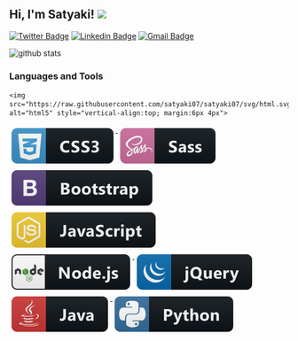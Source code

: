 <h2> Hi, I'm Satyaki! <img src="https://media.giphy.com/media/l3q30eUNaAQO1iFpe/giphy.gif" width="50"></h2>

[![Twitter Badge](https://img.shields.io/badge/-Satyaki-1ca0f1?style=flat-square&logo=twitter&logoColor=white&link=https://twitter.com/satyaki07)](https://twitter.com/satyaki_07)  [![Linkedin Badge](https://img.shields.io/badge/satyaki07-blue?style=flat-square&logo=Linkedin&logoColor=white&link=https://www.linkedin.com/in/satyaki07//)](https://www.linkedin.com/in/satyaki07/) [![Gmail Badge](https://img.shields.io/badge/-satyakibose98@gmail.com-c14438?style=flat-square&logo=Gmail&logoColor=white&link=mailto:satyakibose98@gmail.com)](mailto:satyakibose98@gmail.com)


![github stats](https://github-readme-stats.vercel.app/api?username=satyaki07&show_icons=true)

### Languages and Tools




<p align="left">
  
  
    <img src="https://raw.githubusercontent.com/satyaki07/satyaki07/svg/html.svg" alt="html5" style="vertical-align:top; margin:6px 4px">
  
  <a href="#">
    <img src="svg/css3.svg" alt="css3" style="vertical-align:top; margin:6px 4px">
  </a>  
  <a href="#">
    <img src="svg/sass.svg" alt="sass" style="vertical-align:top; margin:6px 4px">
  </a>  
  <a href="#">
    <img src="svg/bootstrap.svg" alt="bootstrap" style="vertical-align:top; margin:6px 4px">
  </a>
  <a href="#">
    <img src="svg/js.svg" alt="js" style="vertical-align:top; margin:6px 4px">
  </a>  
  <br/>
  <a href="#">
    <img src="svg/nodejs.svg" alt="nodejs" style="vertical-align:top; margin:6px 4px">
  </a>  
  <a href="#">
    <img src="svg/jquery.svg" alt="jquery" style="vertical-align:top; margin:6px 4px">
  </a>
  <a href="#">
    <img src="svg/java.svg" alt="java" style="vertical-align:top; margin:6px 4px">
  </a>
  <a href="#">
    <img src="svg/python.svg" alt="python" style="vertical-align:top; margin:6px 4px">
  </a>

</p>
